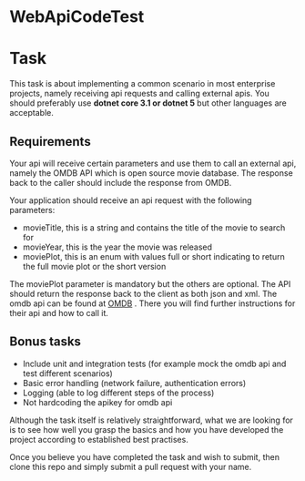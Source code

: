# WebApiCodeTest
# Task
This task is about implementing a common scenario in most enterprise projects, namely receiving api requests and calling external apis.
You should preferably use **dotnet core 3.1 or dotnet 5** but other languages are acceptable. 

## Requirements
Your api will receive certain parameters and use them to call an external api, namely the OMDB API which is open source movie database. The response back to the caller should include the response from OMDB. 

Your application should receive an api request with the following parameters:
* movieTitle, this is a string and contains the title of the movie to search for
* movieYear, this is the year the movie was released
* moviePlot, this is an enum with values full or short indicating to return the full movie plot or the short version
 
The moviePlot parameter is mandatory but the others are optional. The API should return the response back to the client as both json and xml.
The omdb api can be found at [OMDB](https://www.omdbapi.com/) . There you will find further instructions for their api and how to call it.

## Bonus tasks

* Include unit and integration tests (for example mock the omdb api and test different scenarios)
* Basic error handling (network failure, authentication errors)
* Logging (able to log different steps of the process)
* Not hardcoding the apikey for omdb api

Although the task itself is relatively straightforward, what we are looking for is to see how well you grasp the basics and how you have developed the project according to established best practises.

Once you believe you have completed the task and wish to submit, then clone this repo and simply submit a pull request with your name.
